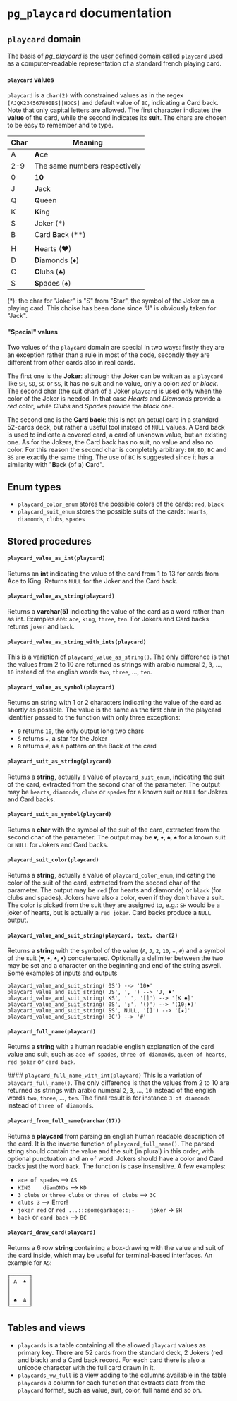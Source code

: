 `pg_playcard` documentation
===========================

`playcard` domain
-----------------
The basis of _pg\_playcard_ is the
[user defined domain](http://www.postgresql.org/docs/current/static/sql-createdomain.html)
called `playcard` used as a computer-readable representation of a standard
french playing card.


#### `playcard` values
`playcard` is a `char(2)` with constrained values as in the regex
`[AJQK234567890BS][HDCS]` and default value of `BC`, indicating a Card back.
Note that only capital letters are allowed. The first character indicates the
**value** of the card, while the second indicates its **suit**. The chars are
chosen to be easy to remember and to type.

Char | Meaning
-----|--------
 A   | **A**ce
 2-9 | The same numbers respectively
 0   | 1**0**
 J   | **J**ack
 Q   | **Q**ueen
 K   | **K**ing
 S   | Joker (\*)
 B   | Card **B**ack (\*\*)
     | 
 H   | **H**earts (♥)
 D   | **D**iamonds (♦)
 C   | **C**lubs (♣)
 S   | **S**pades (♠)
 
(\*): the char for "Joker" is "S" from "**S**tar", the symbol of the Joker on a
playing card. This choise has been done since "J" is obviously taken for "Jack".


#### "Special" values
Two values of the `playcard` domain are special in two ways: firstly they are
an exception rather than a rule in most of the code, secondly they are different
from other cards also in real cards.

The first one is the **Joker**: although the Joker can be written as a
`playcard` like `SH`, `SD`, `SC` or `SS`, it has no suit and no value, only a
color: _red_ or _black_. The second char (the suit char) of a Joker `playcard`
is used only when the color of the Joker is needed. In that case _Hearts_ and
_Diamonds_ provide a _red_ color, while _Clubs_ and _Spades_ provide the
_black_ one.

The second one is the **Card back**: this is not an actual card in a standard
52-cards deck, but rather a useful tool instead of `NULL` values. A Card back
is used to indicate a covered card, a card of unknown value, but an existing
one. As for the Jokers, the Card back has no suit, no value and also no color.
For this reason the second char is completely arbitrary: `BH`, `BD`, `BC` and
`BS` are exactly the same thing. The use of `BC` is suggested since it has a
similarity with "**B**ack (of a) **C**ard".

Enum types
----------
- `playcard_color_enum` stores the possible colors of the cards: `red`, `black`
- `playcard_suit_enum` stores the possible suits of the cards: `hearts`,
  `diamonds`, `clubs`, `spades`

Stored procedures
-----------------
#### `playcard_value_as_int(playcard)`
Returns an **int** indicating the value of the card from 1 to 13 for cards from
Ace to King. Returns `NULL` for the Joker and the Card back.


#### `playcard_value_as_string(playcard)`
Returns a **varchar(5)** indicating the value of the card as a word rather than
as int. Examples are: `ace`, `king`, `three`, `ten`. For Jokers and
Card backs returns `joker` and `back`.


#### `playcard_value_as_string_with_ints(playcard)`
This is a variation of `playcard_value_as_string()`. The only difference is that
the values from 2 to 10 are returned as strings with arabic numeral `2`,
`3`, ..., `10` instead of the english words `two`, `three`, ...,
`ten`.


#### `playcard_value_as_symbol(playcard)`
Returns an string with 1 or 2 characters indicating the value of the card as
shortly as possible. The value is the same as the first char in the playcard
identifier passed to the function with only three exceptions:

- `0` returns `10`, the only output long two chars
- `S` returns `★`, a star for the Joker
- `B` returns `#`, as a pattern on the Back of the card


#### `playcard_suit_as_string(playcard)`
Returns a **string**, actually a value of `playcard_suit_enum`, indicating the
suit of the card, extracted from the second char of the parameter. The output
may be `hearts`, `diamonds`, `clubs` or `spades` for a known suit or `NULL` for
Jokers and Card backs.


#### `playcard_suit_as_symbol(playcard)`
Returns a **char** with the symbol of the suit of the card, extracted from the
second char of the parameter. The output may be `♥`, `♦`, `♣`, `♠` for a
known suit or `NULL` for Jokers and Card backs.


#### `playcard_suit_color(playcard)`
Returns a **string**, actually a value of `playcard_color_enum`, indicating the
color of the suit of the card, extracted from the second char of the parameter.
The output may be `red` (for hearts and diamonds) or `black`
(for clubs and spades). Jokers have also a color, even if they don't
have a suit. The color is picked from the suit they are assigned to,
e.g.: `SH` would be a joker of hearts, but is actually a `red joker`.
Card backs produce a `NULL` output.


#### `playcard_value_and_suit_string(playcard, text, char(2)`
Returns a **string** with the symbol of the value (`A`, `J`, `2`, `10`, `★`,
`#`) and a symbol of the suit (`♥`, `♦`, `♣`, `♠`) concatenated. Optionally a
delimiter between the two may be set and a character on the beginning and end
of the string aswell. Some examples of inputs and outputs

```
playcard_value_and_suit_string('0S') --> '10♠'
playcard_value_and_suit_string('JS', ', ') --> 'J, ♠'
playcard_value_and_suit_string('KS', ' ', '[]') --> '[K ♠]'
playcard_value_and_suit_string('0S', ';', '()') --> '(10;♠)'
playcard_value_and_suit_string('SS', NULL, '[]') --> '[★]'
playcard_value_and_suit_string('BC') --> '#'
```


#### `playcard_full_name(playcard)`
Returns a **string** with a human readable english explanation of the card
value and suit, such as `ace of spades`, `three of diamonds`,
`queen of hearts`, `red joker` or `card back`.


#### `playcard_full_name_with_int(playcard)`
This is a variation of `playcard_full_name()`. The only difference is that the
values from 2 to 10 are returned as strings with arabic numeral `2`,
`3`, ..., `10` instead of the english words `two`, `three`, ...,
`ten`. The final result is for instance `3 of diamonds` instead of
`three of diamonds`.


#### `playcard_from_full_name(varchar(17))`
Returns a **playcard** from parsing an english human readable description of
the card. It is the inverse function of `playcard_full_name()`. The parsed
string should contain the value and the suit (in plural) in this order, with
optional punctuation and an `of` word. Jokers should have a color and Card
backs just the word `back`. The function is case insensitive. A few examples:

- `ace of spades` --> `AS`
- `KING    diamONDs` --> `KD`
- `3 clubs` or `three clubs` or `three of clubs` --> `3C`
- `clubs 3` --> Error!
- `joker red` or `red ...:::somegarbage::;-     joker` -> `SH`
- `back` or `card back` --> `BC`


#### `playcard_draw_card(playcard)`
Returns a 6 row **string** containing a box-drawing with the value and suit of
the card inside, which may be useful for terminal-based interfaces.
An example for `AS`:

```
┌──────┐
│ A  ♠ │
│      │
│      │
│ ♠  A │
└──────┘
```


Tables and views
----------------

- `playcards` is a table containing all the allowed `playcard` values as
  primary key. There are 52 cards from the standard deck, 2 Jokers (red and
  black) and a Card back record. For each card there is also a unicode
  character with the full card drawn in it.
- `playcards_vw_full` is a view adding to the columns available in the table
  `playcards` a column for each function that extracts data from the
  `playcard` format, such as value, suit, color, full name and so on. 
